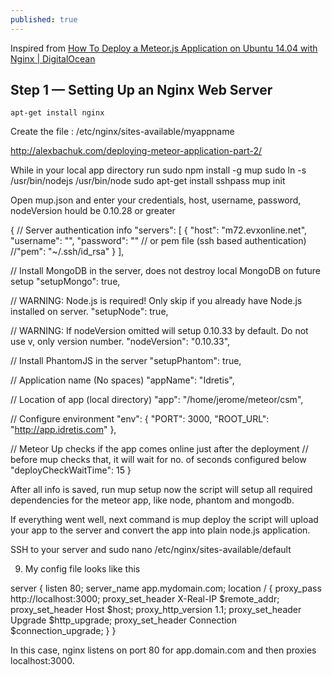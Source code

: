 ```yaml
---
published: true
---
```


Inspired from [How To Deploy a Meteor.js Application on Ubuntu 14.04 with Nginx | DigitalOcean](https://www.digitalocean.com/community/tutorials/how-to-deploy-a-meteor-js-application-on-ubuntu-14-04-with-nginx)

## Step 1 — Setting Up an Nginx Web Server

	apt-get install nginx

Create the file : /etc/nginx/sites-available/myappname


http://alexbachuk.com/deploying-meteor-application-part-2/

While in your local app directory run
	sudo npm install -g mup
    sudo ln -s /usr/bin/nodejs /usr/bin/node
    sudo apt-get install sshpass
    mup init
    
Open mup.json and enter your credentials, host, username, password, nodeVersion hould be 0.10.28 or greater

{
  // Server authentication info
  "servers": [
    {
      "host": "m72.evxonline.net",
      "username": "",
      "password": ""
      // or pem file (ssh based authentication)
      //"pem": "~/.ssh/id_rsa"
    }
  ],

  // Install MongoDB in the server, does not destroy local MongoDB on future setup
  "setupMongo": true,

  // WARNING: Node.js is required! Only skip if you already have Node.js installed on server.
  "setupNode": true,

  // WARNING: If nodeVersion omitted will setup 0.10.33 by default. Do not use v, only version number.
  "nodeVersion": "0.10.33",

  // Install PhantomJS in the server
  "setupPhantom": true,

  // Application name (No spaces)
  "appName": "Idretis",

  // Location of app (local directory)
  "app": "/home/jerome/meteor/csm",

  // Configure environment
  "env": {
    "PORT": 3000,
    "ROOT_URL": "http://app.idretis.com"
  },

  // Meteor Up checks if the app comes online just after the deployment
  // before mup checks that, it will wait for no. of seconds configured below
  "deployCheckWaitTime": 15
}

After all info is saved, run 
	mup setup
now the script will setup all required dependencies for the meteor app, like node, phantom and mongodb.

If everything went well, next command is 
	mup deploy
the script will upload your app to the server and convert the app into plain node.js application.

SSH to your server and 
	sudo nano /etc/nginx/sites-available/default
    
9) My config file looks like this

server {
	listen 80;
	server_name app.mydomain.com;
    location / {
    	proxy_pass http://localhost:3000;
        proxy_set_header X-Real-IP $remote_addr;
        proxy_set_header Host $host;
        proxy_http_version 1.1;
        proxy_set_header Upgrade $http_upgrade;
        proxy_set_header Connection $connection_upgrade;
    }
}

In this case, nginx listens on port 80 for app.domain.com and then proxies localhost:3000.


